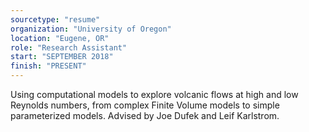 ```yaml
---
sourcetype: "resume"
organization: "University of Oregon"
location: "Eugene, OR"
role: "Research Assistant"
start: "SEPTEMBER 2018"
finish: "PRESENT"
---
```


Using computational models to explore volcanic flows at high and low Reynolds numbers, from complex
Finite Volume models to simple parameterized models. Advised by Joe Dufek and Leif Karlstrom. 